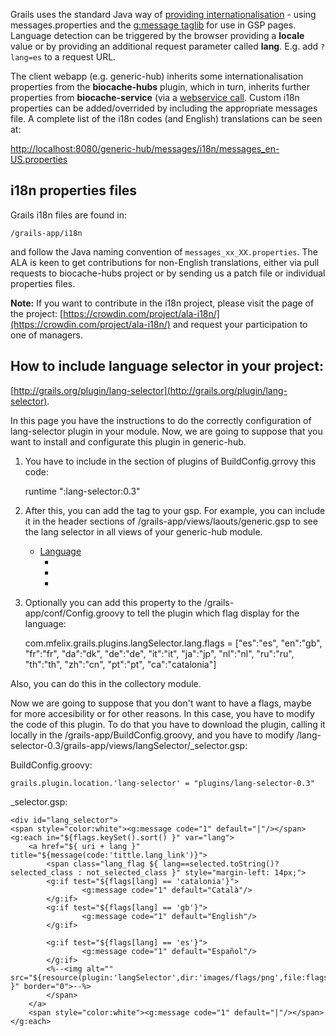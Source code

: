 Grails uses the standard Java way of [providing internationalisation](http://grails.org/doc/latest/guide/i18n.html) - using messages.properties and the [g:message taglib](http://grails.org/doc/latest/ref/Tags/message.html) for use in GSP pages. Language detection can be triggered by the browser providing a **locale** value or by providing an additional request parameter called **lang**. E.g. add `?lang=es` to a request URL.

The client webapp (e.g. generic-hub) inherits some internationalisation properties from the **biocache-hubs** plugin, which in turn, inherits further properties from **biocache-service** (via a [webservice call](biocache.ala.org.au/ws/facets/i18n). Custom i18n properties can be added/overrided by including the appropriate messages file. A complete list of the i18n codes (and English) translations can be seen at: 

[http://localhost:8080/generic-hub/messages/i18n/messages_en-US.properties](http://localhost:8080/generic-hub/messages/i18n/messages_en-US.properties)

## i18n properties files
Grails i18n files are found in:

    /grails-app/i18n

and follow the Java naming convention of `messages_xx_XX.properties`. The ALA is keen to get contributions for non-English translations, either via pull requests to biocache-hubs project or by sending us a patch file or individual properties files.

**Note:** If you want to contribute in the i18n project, please visit the page of the project: [https://crowdin.com/project/ala-i18n/](https://crowdin.com/project/ala-i18n/) and request your participation to one of managers.

## How to include language selector in your project:

[http://grails.org/plugin/lang-selector](http://grails.org/plugin/lang-selector).

In this page you have the instructions to do the correctly configuration of lang-selector plugin in your module.
Now, we are going to suppose that you want to install and configurate this plugin in generic-hub.

1) You have to include in the section of plugins of BuildConfig.grrovy this code:

    runtime ":lang-selector:0.3"

 2) After this, you can add the tag to your gsp. For example, you can include it in the header sections of /grails-app/views/laouts/generic.gsp to see the lang selector in all views of your generic-hub module. 

    <ul class="nav pull-right">
       <li class="dropdown">
           <a class="dropdown-toggle" data-toggle="dropdown" href="#">Language<b class="caret"></b></a>
           <ul class="dropdown-menu">
               <li><langs:selector langs="ca"/></li>
               <li><langs:selector langs="en"/></li>
               <li><langs:selector langs="es"/></li>
           </ul>
       </li>
    </ul>

3) Optionally you can add this property to the /grails-app/conf/Config.groovy to tell the plugin which flag display for the language:

    com.mfelix.grails.plugins.langSelector.lang.flags = ["es":"es",
                                                     "en":"gb",
                                                     "fr":"fr",
                                                     "da":"dk",
                                                     "de":"de",
                                                     "it":"it",
                                                     "ja":"jp",
                                                     "nl":"nl",
                                                     "ru":"ru",
                                                     "th":"th",
                                                     "zh":"cn",
                                                     "pt":"pt",
                                                     "ca":"catalonia"]
   
Also, you can do this in the collectory module.

Now we are going to suppose that you don't want to have a flags, maybe for more accesibility or for other reasons. In this case, you have to modify the code of this plugin. To do that you have to download the plugin, calling it locally in the /grails-app/BuildConfig.groovy, and you have to modify /lang-selector-0.3/grails-app/views/langSelector/_selector.gsp:

BuildConfig.groovy:

    grails.plugin.location.'lang-selector' = "plugins/lang-selector-0.3"


_selector.gsp:

    <div id="lang_selector">
    <span style="color:white"><g:message code="1" default="|"/></span>
	<g:each in="${flags.keySet().sort() }" var="lang">
		<a href="${ uri + lang }" title="${message(code:'tittle.lang_link')}">
			<span class="lang_flag ${ lang==selected.toString()? selected_class : not_selected_class }" style="margin-left: 14px;">
			<g:if test="${flags[lang] == 'catalonia'}">
			        <g:message code="1" default="Català"/>
			</g:if>
			<g:if test="${flags[lang] == 'gb'}">
			        <g:message code="1" default="English"/>
			</g:if>

			<g:if test="${flags[lang] == 'es'}">
			        <g:message code="1" default="Español"/>
			</g:if>
			<%--<img alt="" src="${resource(plugin:'langSelector',dir:'images/flags/png',file:flags[lang]+'.png') }" border="0">--%>
			</span>
		</a>
		<span style="color:white"><g:message code="1" default="|"/></span>
	</g:each>
</div>



